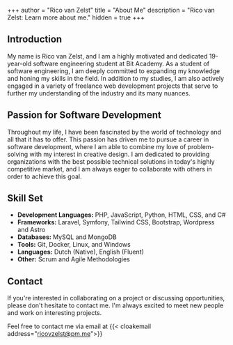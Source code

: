 +++
author = "Rico van Zelst"
title = "About Me"
description = "Rico van Zelst: Learn more about me."
hidden = true
+++

## Introduction
My name is Rico van Zelst, and I am a highly motivated and dedicated 19-year-old software engineering student at Bit Academy. As a student of software engineering, I am deeply committed to expanding my knowledge and honing my skills in the field. In addition to my studies, I am also actively engaged in a variety of freelance web development projects that serve to further my understanding of the industry and its many nuances.


## Passion for Software Development

Throughout my life, I have been fascinated by the world of technology and all that it has to offer. This passion has driven me to pursue a career in software development, where I am able to combine my love of problem-solving with my interest in creative design. I am dedicated to providing organizations with the best possible technical solutions in today's highly competitive market, and I am always eager to collaborate with others in order to achieve this goal. 



## Skill Set

- **Development Languages:** PHP, JavaScript, Python, HTML, CSS, and C#
- **Frameworks:** Laravel, Symfony, Tailwind CSS, Bootstrap, Wordpress and Astro
- **Databases:** MySQL and MongoDB
- **Tools:** Git, Docker, Linux, and Windows
- **Languages:** Dutch (Native), English (Fluent)
- **Other:** Scrum and Agile Methodologies


## Contact

If you're interested in collaborating on a project or discussing opportunities, please don't hesitate to contact me. I'm always excited to meet new people and work on interesting projects.

Feel free to contact me via email at {{< cloakemail address="ricovzelst@pm.me">}}


